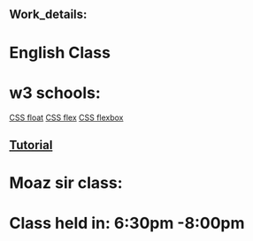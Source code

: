 ## Work_details:

# English Class

# w3 schools:

[CSS float](https://www.w3schools.com/css/css_float.asp)
[CSS flex](https://www.w3schools.com/css/css_flex.asp)
[CSS flexbox](https://www.w3schools.com/css/css3_flexbox.asp)

## [Tutorial](https://www.youtube.com/watch?v=kRS5ficucNM)

# Moaz sir class:
# Class held in: 6:30pm -8:00pm 

